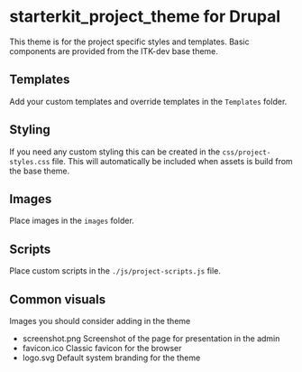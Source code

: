 # starterkit_project_theme for Drupal

This theme is for the project specific styles and templates.
Basic components are provided from the ITK-dev base theme.

## Templates

Add your custom templates and override templates in the `Templates` folder.

## Styling

If you need any custom styling this can be created in the `css/project-styles.css` file.
This will automatically be included when assets is build from the base theme.

## Images

Place images in the `images` folder.

## Scripts

Place custom scripts in the `./js/project-scripts.js` file.

## Common visuals

Images you should consider adding in the theme

- screenshot.png
  Screenshot of the page for presentation in the admin
- favicon.ico
  Classic favicon for the browser
- logo.svg
  Default system branding for the theme
